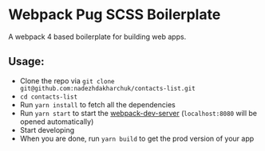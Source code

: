 # Webpack Pug SCSS Boilerplate

A webpack 4 based boilerplate for building web apps.

## Usage:
* Clone the repo via `git clone git@github.com:nadezhdakharchuk/contacts-list.git`
* `cd contacts-list`
* Run `yarn install` to fetch all the dependencies
* Run `yarn start` to start the [webpack-dev-server](https://github.com/webpack/webpack-dev-server) (`localhost:8080` will be opened automatically)
* Start developing
* When you are done, run `yarn build` to get the prod version of your app
